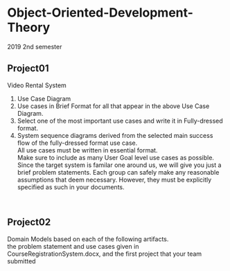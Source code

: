 # Object-Oriented-Development-Theory
2019 2nd semester
## Project01
Video Rental System<br>
  1. Use Case Diagram<br>
  2. Use cases in Brief Format for all that appear in the above Use Case Diagram.<br>
  3. Select one of the most important use cases and write it in Fully-dressed format.<br>
  4. System sequence diagrams derived from the selected main success flow of the fully-dressed format use case.<br>
All use cases must be written in essential format.<br>
Make sure to include as many User Goal level use cases as possible.<br>
Since the target system is familar one around us, we will give you just a brief problem statements. Each group can safely make any reasonable assumptions that deem necessary. However, they must be explicitly specified as such in your documents.<br>
<br>

## Project02
Domain Models based on each of the following artifacts. <br>
the problem statement and use cases given in CourseRegistrationSystem.docx, and the first project that your team submitted <br>
